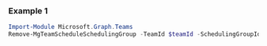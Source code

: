 ### Example 1
```powershell
Import-Module Microsoft.Graph.Teams
Remove-MgTeamScheduleSchedulingGroup -TeamId $teamId -SchedulingGroupId $schedulingGroupId
```
